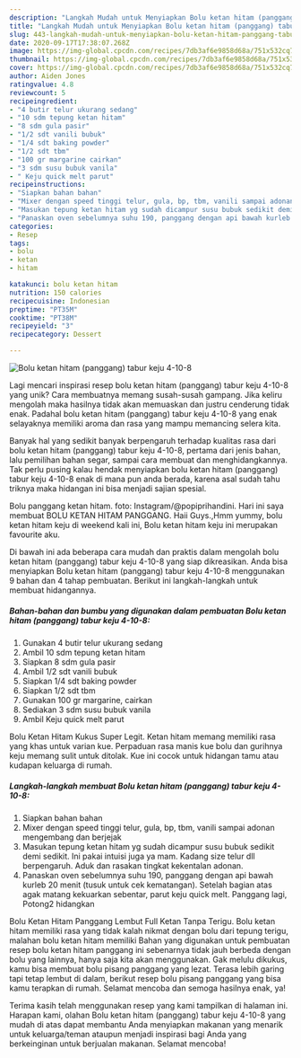 ```yaml
---
description: "Langkah Mudah untuk Menyiapkan Bolu ketan hitam (panggang) tabur keju 4-10-8 yang Lezat"
title: "Langkah Mudah untuk Menyiapkan Bolu ketan hitam (panggang) tabur keju 4-10-8 yang Lezat"
slug: 443-langkah-mudah-untuk-menyiapkan-bolu-ketan-hitam-panggang-tabur-keju-4-10-8-yang-lezat
date: 2020-09-17T17:38:07.268Z
image: https://img-global.cpcdn.com/recipes/7db3af6e9858d68a/751x532cq70/bolu-ketan-hitam-panggang-tabur-keju-4-10-8-foto-resep-utama.jpg
thumbnail: https://img-global.cpcdn.com/recipes/7db3af6e9858d68a/751x532cq70/bolu-ketan-hitam-panggang-tabur-keju-4-10-8-foto-resep-utama.jpg
cover: https://img-global.cpcdn.com/recipes/7db3af6e9858d68a/751x532cq70/bolu-ketan-hitam-panggang-tabur-keju-4-10-8-foto-resep-utama.jpg
author: Aiden Jones
ratingvalue: 4.8
reviewcount: 5
recipeingredient:
- "4 butir telur ukurang sedang"
- "10 sdm tepung ketan hitam"
- "8 sdm gula pasir"
- "1/2 sdt vanili bubuk"
- "1/4 sdt baking powder"
- "1/2 sdt tbm"
- "100 gr margarine cairkan"
- "3 sdm susu bubuk vanila"
- " Keju quick melt parut"
recipeinstructions:
- "Siapkan bahan bahan"
- "Mixer dengan speed tinggi telur, gula, bp, tbm, vanili sampai adonan mengembang dan berjejak"
- "Masukan tepung ketan hitam yg sudah dicampur susu bubuk sedikit demi sedikit. Ini pakai intuisi juga ya mam. Kadang size telur dll berpengaruh. Aduk dan rasakan tingkat kekentalan adonan."
- "Panaskan oven sebelumnya suhu 190, panggang dengan api bawah kurleb 20 menit (tusuk untuk cek kematangan). Setelah bagian atas agak matang kekuarkan sebentar, parut keju quick melt. Panggang lagi, Potong2 hidangkan"
categories:
- Resep
tags:
- bolu
- ketan
- hitam

katakunci: bolu ketan hitam 
nutrition: 150 calories
recipecuisine: Indonesian
preptime: "PT35M"
cooktime: "PT38M"
recipeyield: "3"
recipecategory: Dessert

---
```



![Bolu ketan hitam (panggang) tabur keju 4-10-8](https://img-global.cpcdn.com/recipes/7db3af6e9858d68a/751x532cq70/bolu-ketan-hitam-panggang-tabur-keju-4-10-8-foto-resep-utama.jpg)

Lagi mencari inspirasi resep bolu ketan hitam (panggang) tabur keju 4-10-8 yang unik? Cara membuatnya memang susah-susah gampang. Jika keliru mengolah maka hasilnya tidak akan memuaskan dan justru cenderung tidak enak. Padahal bolu ketan hitam (panggang) tabur keju 4-10-8 yang enak selayaknya memiliki aroma dan rasa yang mampu memancing selera kita.

Banyak hal yang sedikit banyak berpengaruh terhadap kualitas rasa dari bolu ketan hitam (panggang) tabur keju 4-10-8, pertama dari jenis bahan, lalu pemilihan bahan segar, sampai cara membuat dan menghidangkannya. Tak perlu pusing kalau hendak menyiapkan bolu ketan hitam (panggang) tabur keju 4-10-8 enak di mana pun anda berada, karena asal sudah tahu triknya maka hidangan ini bisa menjadi sajian spesial.

Bolu panggang ketan hitam. foto: Instagram/@popiprihandini. Hari ini saya membuat BOLU KETAN HITAM PANGGANG. Haii Guys.,Hmm yummy, bolu ketan hitam keju di weekend kali ini, Bolu ketan hitam keju ini merupakan favourite aku.


Di bawah ini ada beberapa cara mudah dan praktis dalam mengolah bolu ketan hitam (panggang) tabur keju 4-10-8 yang siap dikreasikan. Anda bisa menyiapkan Bolu ketan hitam (panggang) tabur keju 4-10-8 menggunakan 9 bahan dan 4 tahap pembuatan. Berikut ini langkah-langkah untuk membuat hidangannya.

<!--inarticleads1-->

##### Bahan-bahan dan bumbu yang digunakan dalam pembuatan Bolu ketan hitam (panggang) tabur keju 4-10-8:

1. Gunakan 4 butir telur ukurang sedang
1. Ambil 10 sdm tepung ketan hitam
1. Siapkan 8 sdm gula pasir
1. Ambil 1/2 sdt vanili bubuk
1. Siapkan 1/4 sdt baking powder
1. Siapkan 1/2 sdt tbm
1. Gunakan 100 gr margarine, cairkan
1. Sediakan 3 sdm susu bubuk vanila
1. Ambil  Keju quick melt parut


Bolu Ketan Hitam Kukus Super Legit. Ketan hitam memang memiliki rasa yang khas untuk varian kue. Perpaduan rasa manis kue bolu dan gurihnya keju memang sulit untuk ditolak. Kue ini cocok untuk hidangan tamu atau kudapan keluarga di rumah. 

<!--inarticleads2-->

##### Langkah-langkah membuat Bolu ketan hitam (panggang) tabur keju 4-10-8:

1. Siapkan bahan bahan
1. Mixer dengan speed tinggi telur, gula, bp, tbm, vanili sampai adonan mengembang dan berjejak
1. Masukan tepung ketan hitam yg sudah dicampur susu bubuk sedikit demi sedikit. Ini pakai intuisi juga ya mam. Kadang size telur dll berpengaruh. Aduk dan rasakan tingkat kekentalan adonan.
1. Panaskan oven sebelumnya suhu 190, panggang dengan api bawah kurleb 20 menit (tusuk untuk cek kematangan). Setelah bagian atas agak matang kekuarkan sebentar, parut keju quick melt. Panggang lagi, Potong2 hidangkan


Bolu Ketan Hitam Panggang Lembut Full Ketan Tanpa Terigu. Bolu ketan hitam memiliki rasa yang tidak kalah nikmat dengan bolu dari tepung terigu, malahan bolu ketan hitam memiliki Bahan yang digunakan untuk pembuatan resep bolu ketan hitam panggang ini sebenarnya tidak jauh berbeda dengan bolu yang lainnya, hanya saja kita akan menggunakan. Gak melulu dikukus, kamu bisa membuat bolu pisang panggang yang lezat. Terasa lebih garing tapi tetap lembut di dalam, berikut resep bolu pisang panggang yang bisa kamu terapkan di rumah. Selamat mencoba dan semoga hasilnya enak, ya! 

Terima kasih telah menggunakan resep yang kami tampilkan di halaman ini. Harapan kami, olahan Bolu ketan hitam (panggang) tabur keju 4-10-8 yang mudah di atas dapat membantu Anda menyiapkan makanan yang menarik untuk keluarga/teman ataupun menjadi inspirasi bagi Anda yang berkeinginan untuk berjualan makanan. Selamat mencoba!

